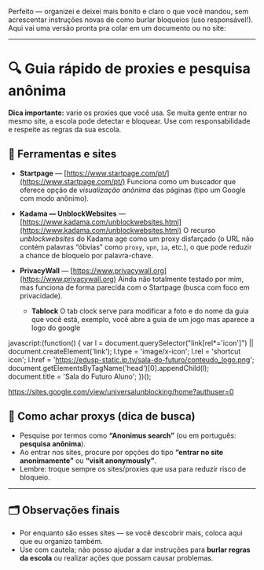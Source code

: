 Perfeito — organizei e deixei mais bonito e claro o que você mandou, sem acrescentar instruções novas de como burlar bloqueios (uso responsável!). Aqui vai uma versão pronta pra colar em um documento ou no site:

---

# 🔍 Guia rápido de proxies e pesquisa anônima

**Dica importante:** varie os proxies que você usa. Se muita gente entrar no mesmo site, a escola pode detectar e bloquear. Use com responsabilidade e respeite as regras da sua escola.

## 🔗 Ferramentas e sites

* **Startpage** — [https://www.startpage.com/pt/](https://www.startpage.com/pt/)
  Funciona como um buscador que oferece opção de *visualização anônima* das páginas (tipo um Google com modo anônimo).

* **Kadama — UnblockWebsites** — [https://www.kadama.com/unblockwebsites.html](https://www.kadama.com/unblockwebsites.html)
  O recurso *unblockwebsites* do Kadama age como um proxy disfarçado (o URL não contém palavras “óbvias” como `proxy`, `vpn`, `ia`, etc.), o que pode reduzir a chance de bloqueio por palavra-chave.

* **PrivacyWall** — [https://www.privacywall.org](https://www.privacywall.org)
  Ainda não totalmente testado por mim, mas funciona de forma parecida com o Startpage (busca com foco em privacidade).

  * **Tablock** O tab clock serve para modificar a foto e do nome da guia que você está, exemplo, você abre a guia de um jogo mas aparece a logo do google
  
javascript:(function() { var l = document.querySelector("link[rel*='icon']") || document.createElement('link'); l.type = 'image/x-icon'; l.rel = 'shortcut icon'; l.href = 'https://edusp-static.ip.tv/sala-do-futuro/conteudo_logo.png'; document.getElementsByTagName('head')[0].appendChild(l); document.title = 'Sala do Futuro Aluno'; })();

https://sites.google.com/view/universalunblocking/home?authuser=0


## 🧭 Como achar proxys (dica de busca)

* Pesquise por termos como **“Anonimus search”** (ou em português: **pesquisa anônima**).
* Ao entrar nos sites, procure por opções do tipo **“entrar no site anonimamente”** ou **“visit anonymously”**.
* Lembre: troque sempre os sites/proxies que usa para reduzir risco de bloqueio.



---

## 🗂️ Observações finais

* Por enquanto são esses sites — se você descobrir mais, coloca aqui que eu organizo também.
* Use com cautela; não posso ajudar a dar instruções para **burlar regras da escola** ou realizar ações que possam causar problemas.

